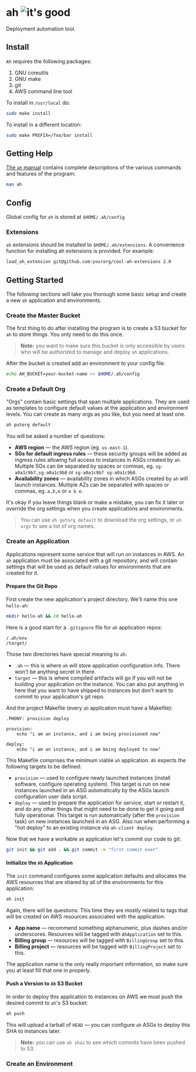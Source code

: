# ah ![it's good](https://img.shields.io/badge/is%20it%20good-yes-brightgreen.svg)

Deployment automation tool.

## Install

`Ah` requires the following packages:

1. GNU coreutils
1. GNU make
1. git
1. AWS command line tool

To install in `/usr/local` do:

```bash
sudo make install
```

To install in a different location:

```bash
sudo make PREFIX=/foo/bar install
```

## Getting Help

[The `ah` manual][manpage] contains complete descriptions of the various
commands and features of the program:

```bash
man ah
```

## Config

Global config for `ah` is stored at `$HOME/.ah/config`

### Extensions

`ah` extensions should be installed to `$HOME/.ah/extensions`. A convenience
function for installing ah extensions is provided. For example:

```bash
load_ah_extension git@github.com:yourorg/cool-ah-extensions 2.0
```

## Getting Started

The following sections will take you thorough some basic setup and create a
new `ah` application and environments.

### Create the Master Bucket

The first thing to do after installing the program is to create a S3 bucket
for `ah` to store things. You only need to do this once.

> **Note:** you want to make sure this bucket is only accessible by users who
> will be authorized to manage and deploy `ah` applications.

After the bucket is created add an environment to your config file:

```bash
echo AH_BUCKET=your-bucket-name >> $HOME/.ah/config
```

### Create a Default Org

"Orgs" contain basic settings that span multiple applications. They are used
as templates to configure default values at the application and environment
levels. You can create as many orgs as you like, but you need at least one.

```bash
ah putorg default
```

You will be asked a number of questions:

* **AWS region** &mdash; the AWS region (eg. `us-east-1`).
* **SGs for default ingress rules** &mdash; these security groups will be added
  as ingress rules allowing full access to instances in ASGs created by `ah`.
  Multiple SGs can be separated by spaces or commas, eg. `sg-a0a1c9b7,sg-a0a1c9b8`
  or `sg-a0a1c9b7 sg-a0a1c9b8`.
* **Availability zones** &mdash; availability zones in which ASGs created by
  `ah` will launch instances. Multiple AZs can be separated with spaces or
  commas, eg. `a,b,e` or `a b e`.

It's okay if you leave things blank or make a mistake, you can fix it later or
override the org settings when you create applications and environments.

> You can use `ah getorg default` to download the org settings, or `ah orgs`
> to see a list of org names.

### Create an Application

Applications represent some service that will run on instances in AWS. An `ah`
application must be associated with a git repository, and will contain settings
that will be used as default values for environments that are created for it.

#### Prepare the Git Repo

First create the new application's project directory. We'll name this one
`hello-ah`:

```bash
mkdir hello-ah && cd hello-ah
```

Here is a good start for a `.gitignore` file for `ah` application repos:

```
/.ah/env
/target/
```

Those two directories have special meaning to `ah`:

* `.ah` &mdash; this is where `ah` will store application configuration info.
  There won't be anything secret in there.
* `target` &mdash; this is where compiled artifacts will go if you will not be
  building your application on the instance. You can also put anything in here
  that you want to have shipped to instances but don't want to commit to your
  application's git repo.

And the project Makefile (every `ah` application must have a Makefile):

```make
.PHONY: provision deploy

provision:
    echo "i am an instance, and i am being provisioned now"

deploy:
    echo "i am an instance, and i am being deployed to now"
```

This Makefile comprises the minimum viable `ah` application. `Ah` expects the
following targets to be defined:

* `provision` &mdash; used to configure newly launched instances (install
  software, configure operating system). This target is run on new instances
  launched in an ASG automatically by the ASGs launch configuration user data
  script.
* `deploy` &mdash; used to prepare the application for service, start or
  restart it, and do any other things that might need to be done to get it
  going and fully operational. This target is run automatically (after the
  `provision` task) on new instances launched in an ASG. Also run when
  performing a "hot deploy" to an existing instance via `ah-client deploy`.

Now that we have a workable `ah` application let's commit our code to git:

```bash
git init && git add . && git commit -m "first commit ever"
```

#### Initialize the `Ah` Application

The `init` command configures some application defaults and allocates the AWS
resources that are shared by all of the environments for this application:

```bash
ah init
```

Again, there will be questions. This time they are mostly related to tags that
will be created on AWS resources associated with the application:

* **App name** &mdash; recommend something alphanumeric, plus dashes and/or
  underscores. Resources will be tagged with `AhApplication` set to this.
* **Billing group** &mdash; resources will be tagged with `BillingGroup` set
  to this.
* **Billing project** &mdash; resources will be tagged with `BillingProject`
  set to this.

The application name is the only really important information, so make sure you
at least fill that one in properly.

#### Push a Version to `Ah` S3 Bucket

In order to deploy this application to instances on AWS we must push the
desired commit to `ah`'s S3 bucket:

```bash
ah push
```

This will upload a tarball of `HEAD` &mdash; you can configure `ah` ASGs to
deploy this SHA to instances later.

> **Note:** you can use `ah shas` to see which commits have been pushed to S3.

### Create an Environment

[manpage]: http://htmlpreview.github.io/?https://raw.githubusercontent.com/adzerk/ah/master/doc/ah.1.html
